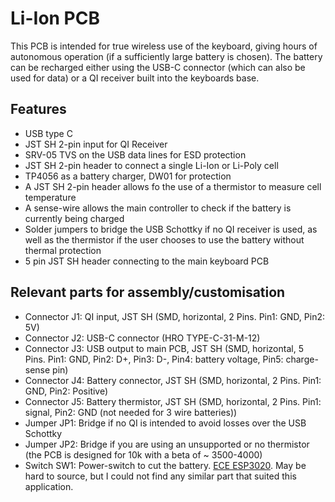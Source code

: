 # Li-Ion PCB

This PCB is intended for true wireless use of the keyboard, giving hours of autonomous operation (if a sufficiently large battery is chosen). The battery can be recharged either using the USB-C connector (which can also be used for data) or a QI receiver built into the keyboards base.

## Features
 * USB type C
 * JST SH 2-pin input for QI Receiver
 * SRV-05 TVS on the USB data lines for ESD protection
 * JST SH 2-pin header to connect a single Li-Ion or Li-Poly cell
 * TP4056 as a battery charger, DW01 for protection
 * A JST SH 2-pin header allows fo the use of a thermistor to measure cell temperature
 * A sense-wire allows the main controller to check if the battery is currently being charged
 * Solder jumpers to bridge the USB Schottky if no QI receiver is used, as well as the thermistor if the user chooses to use the battery without thermal protection
 * 5 pin JST SH header connecting to the main keyboard PCB

 ## Relevant parts for assembly/customisation

 * Connector J1: QI input, JST SH (SMD, horizontal, 2 Pins. Pin1: GND, Pin2: 5V)
 * Connector J2: USB-C connector (HRO TYPE-C-31-M-12)
 * Connector J3: USB output to main PCB, JST SH (SMD, horizontal, 5 Pins. Pin1: GND, Pin2: D+, Pin3: D-, Pin4: battery voltage, Pin5: charge-sense pin)
 * Connector J4: Battery connector, JST SH (SMD, horizontal, 2 Pins. Pin1: GND, Pin2: Positive)
 * Connector J5: Battery thermistor, JST SH (SMD, horizontal, 2 Pins. Pin1: signal, Pin2: GND (not needed for 3 wire batteries))
 * Jumper JP1: Bridge if no QI is intended to avoid losses over the USB Schottky
 * Jumper JP2: Bridge if you are using an unsupported or no thermistor (the PCB is designed for 10k with a beta of ~ 3500-4000)
 * Switch SW1: Power-switch to cut the battery. [ECE ESP3020](https://www.ece.com.tw/en/switches/slide-switch/56). May be hard to source, but I could not find any similar part that suited this application.